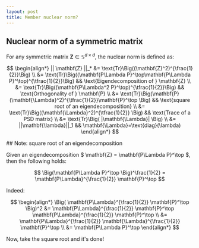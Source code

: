 ```yaml
---
layout: post
title: Member nuclear norm?
---
```


## Nuclear norm of a symmetric matrix

For any symmetric matrix $\mathbf{Z} \in \mathbb{S}^{d\times d}$, the nuclear norm is defined as:

$$
\begin{align*} 
|| \mathbf{Z} ||_* &= \text{Tr}\Big((\mathbf{Z}^2)^{\frac{1}{2}}\Big) \\
&= \text{Tr}\Big((\mathbf{P\Lambda P}^\top\mathbf{P\Lambda P}^\top)^{\tfrac{1}{2}}\Big) && \text{Eigendecomposition of } \mathbf{Z} \\
&= \text{Tr}\Big((\mathbf{P\Lambda^2 P}^\top)^{\tfrac{1}{2}}\Big) && \text{Orthogonality of } \mathbf{P} \\
&= \text{Tr}\Big(\mathbf{P}(\mathbf{\Lambda}^2)^{\tfrac{1}{2}}\mathbf{P}^\top \Big) && \text{square root of an eigendecomposition} \\
&= \text{Tr}\Big((\mathbf{\Lambda}^2)^{\tfrac{1}{2}} \Big) && \text{Trace of a PSD matrix} \\
&= \text{Tr}\Big( |\mathbf{\Lambda}| \Big) \\
&= ||\mathbf{\lambda}||_1 && \mathbf{\Lambda}=\text{diag}(\lambda)
\end{align*}
$$

## Note: square root of an eigendecomposition

Given an eigendecomposition $ \mathbf{Z} = \mathbf{P\Lambda P}^\top $, then the following holds:

$$ \Big(\mathbf{P\Lambda P}^\top \Big)^\frac{1}{2} = \mathbf{P\Lambda}^{\frac{1}{2}} \mathbf{P}^\top $$

Indeed:

$$
\begin{align*}
  \Big( \mathbf{P\Lambda}^{\frac{1}{2}} \mathbf{P}^\top \Big)^2 &= \mathbf{P\Lambda}^{\frac{1}{2}} \mathbf{P}^\top \mathbf{P\Lambda}^{\frac{1}{2}} \mathbf{P}^\top \\
    &= \mathbf{P\Lambda}^{\frac{1}{2}} \mathbf{\Lambda}^{\frac{1}{2}} \mathbf{P}^\top \\
    &= \mathbf{P\Lambda P}^\top
\end{align*}
$$

Now, take the square root and it's done!
